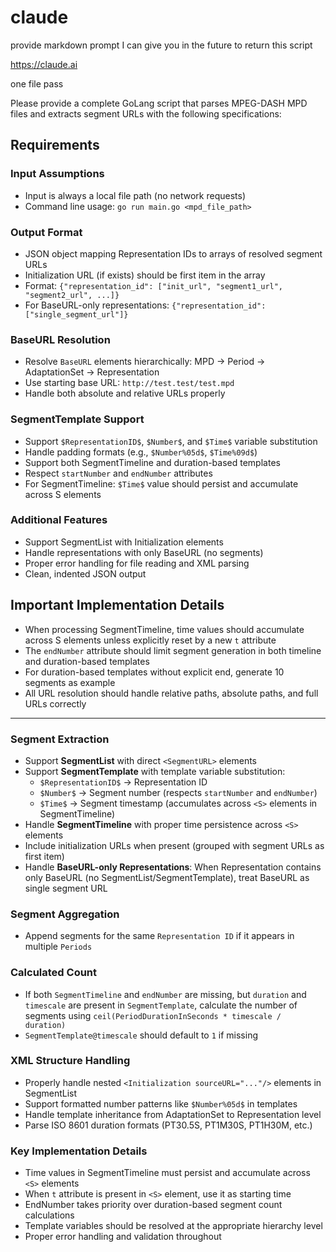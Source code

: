# claude

provide markdown prompt I can give you in the future to return this script

https://claude.ai

one file pass

Please provide a complete GoLang script that parses MPEG-DASH MPD files and
extracts segment URLs with the following specifications:

## Requirements

### Input Assumptions
- Input is always a local file path (no network requests)
- Command line usage: `go run main.go <mpd_file_path>`

### Output Format
- JSON object mapping Representation IDs to arrays of resolved segment URLs
- Initialization URL (if exists) should be first item in the array
- Format: `{"representation_id": ["init_url", "segment1_url", "segment2_url", ...]}`
- For BaseURL-only representations: `{"representation_id": ["single_segment_url"]}`

### BaseURL Resolution
- Resolve `BaseURL` elements hierarchically: MPD → Period → AdaptationSet → Representation
- Use starting base URL: `http://test.test/test.mpd`
- Handle both absolute and relative URLs properly

### SegmentTemplate Support
- Support `$RepresentationID$`, `$Number$`, and `$Time$` variable substitution
- Handle padding formats (e.g., `$Number%05d$`, `$Time%09d$`)
- Support both SegmentTimeline and duration-based templates
- Respect `startNumber` and `endNumber` attributes
- For SegmentTimeline: `$Time$` value should persist and accumulate across S elements

### Additional Features
- Support SegmentList with Initialization elements
- Handle representations with only BaseURL (no segments)
- Proper error handling for file reading and XML parsing
- Clean, indented JSON output

## Important Implementation Details
- When processing SegmentTimeline, time values should accumulate across S elements unless explicitly reset by a new `t` attribute
- The `endNumber` attribute should limit segment generation in both timeline and duration-based templates
- For duration-based templates without explicit end, generate 10 segments as example
- All URL resolution should handle relative paths, absolute paths, and full URLs correctly

---

### Segment Extraction
- Support **SegmentList** with direct `<SegmentURL>` elements
- Support **SegmentTemplate** with template variable substitution:
  - `$RepresentationID$` → Representation ID
  - `$Number$` → Segment number (respects `startNumber` and `endNumber`)
  - `$Time$` → Segment timestamp (accumulates across `<S>` elements in SegmentTimeline)
- Handle **SegmentTimeline** with proper time persistence across `<S>` elements
- Include initialization URLs when present (grouped with segment URLs as first item)
- Handle **BaseURL-only Representations**: When Representation contains only BaseURL (no SegmentList/SegmentTemplate), treat BaseURL as single segment URL

### Segment Aggregation
- Append segments for the same `Representation ID` if it appears in multiple `Periods`

### Calculated Count
- If both `SegmentTimeline` and `endNumber` are missing, but `duration` and `timescale` are present in `SegmentTemplate`, calculate the number of segments using `ceil(PeriodDurationInSeconds * timescale / duration)`
- `SegmentTemplate@timescale` should default to `1` if missing

### XML Structure Handling
- Properly handle nested `<Initialization sourceURL="..."/>` elements in SegmentList
- Support formatted number patterns like `$Number%05d$` in templates
- Handle template inheritance from AdaptationSet to Representation level
- Parse ISO 8601 duration formats (PT30.5S, PT1M30S, PT1H30M, etc.)

### Key Implementation Details
- Time values in SegmentTimeline must persist and accumulate across `<S>` elements
- When `t` attribute is present in `<S>` element, use it as starting time
- EndNumber takes priority over duration-based segment count calculations
- Template variables should be resolved at the appropriate hierarchy level
- Proper error handling and validation throughout

